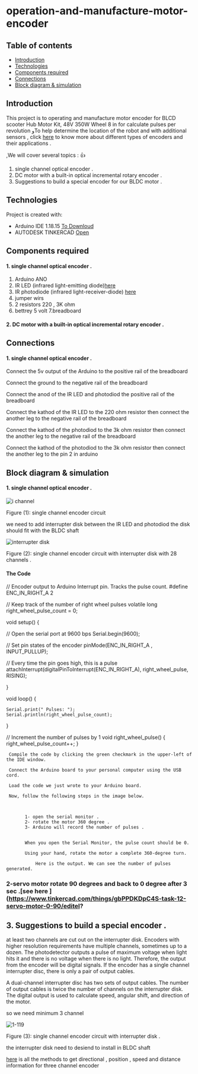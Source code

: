 # operation-and-manufacture-motor-encoder

## Table of contents
* [Introduction](#Introduction)
* [Technologies](#technologies)
* [Components required](#Components-required)
* [Connections](#Connections)
* [Block diagram & simulation ](#Block-diagram-&-simulation)



## Introduction
This project is to operating and manufacture motor encoder for BLCD scooter Hub Motor Kit, 48V 350W Wheel 8 in 
for calculate pulses per revolution وTo help determine the location of the robot and with additional sensors , click  [here](https://www.heidenhain.us/resources-and-news/types-of-encoders-and-applications/#:~:text=%20The%20Most%20Common%20Types%20of%20Encoders%20,counterpart%2C%20angle%20encoders%20measure%20rotation.%20These%2C...%20More%20)
to know more about different types of encoders and their applications .

 ,We will cover several topics : 👍 
 
 1. single channel optical encoder .
 2. DC motor with a built-in optical incremental rotary encoder .
 3. Suggestions to build a special encoder for our BLDC motor  .

## Technologies
Project is created with:
* Arduino IDE 1.18.15 [To Downloud](https://www.arduino.cc/en/software)
* AUTODESK TINKERCAD [Open](https://www.tinkercad.com/)
	
## Components required

#### 1. single channel optical encoder .
1. Arduino ANO
2. IR LED (infrared light-emitting diode)[here](https://a.co/d/3mZR21J)
3. IR photodiode (infrared light-receiver-diode) [here](https://a.co/d/3mZR21J)
4. jumper wirs
5. 2 resistors 220 ,  3K ohm 
6. bettrey  5 volt
7.breadboard

#### 2. DC motor with a built-in optical incremental rotary encoder .


## Connections

#### 1. single channel optical encoder .


Connect the 5v output of the Arduino to the positive rail of the breadboard

Connect the ground to the negative rail of the breadboard

Connect the anod of the IR LED and photodiod the positive rail of the breadboard

Connect the kathod of the IR LED to the 220 ohm resistor then connect the another leg to the negative rail of the breadboard

Connect the kathod of the photodiod to the 3k ohm resistor then connect the another leg to the negative rail of the breadboard

Connect the kathod of the photodiod to the 3k ohm resistor then connect the another leg to the pin 2 in arduino 



## Block diagram & simulation

 #### 1. single channel optical encoder .

![i channel](https://user-images.githubusercontent.com/64277741/191320617-4da9e310-3383-420a-8a35-84d1dee577b1.png)

Figure (1): single channel encoder circuit

we need to add interrupter disk between the IR LED and photodiod the disk should fit with the BLDC shaft 

![interrupter disk ](https://user-images.githubusercontent.com/64277741/191324445-2ab75529-4655-47d4-bbac-13bd7eefb659.png)

Figure (2): single channel encoder circuit with interrupter disk with 28 channels .


#### The Code 

// Encoder output to Arduino Interrupt pin. Tracks the pulse count.
#define ENC_IN_RIGHT_A 2
 
// Keep track of the number of right wheel pulses
volatile long right_wheel_pulse_count = 0;
 
void setup() {
 
  // Open the serial port at 9600 bps
  Serial.begin(9600); 
 
  // Set pin states of the encoder
  pinMode(ENC_IN_RIGHT_A , INPUT_PULLUP);
 
  // Every time the pin goes high, this is a pulse
  attachInterrupt(digitalPinToInterrupt(ENC_IN_RIGHT_A), right_wheel_pulse, RISING);
   
}
 
void loop() {
  
    Serial.print(" Pulses: ");
    Serial.println(right_wheel_pulse_count);  
}
 
// Increment the number of pulses by 1
void right_wheel_pulse() {
  right_wheel_pulse_count++;
}



     Compile the code by clicking the green checkmark in the upper-left of the IDE window.

     Connect the Arduino board to your personal computer using the USB cord.

     Load the code we just wrote to your Arduino board.

     Now, follow the following steps in the image below.
     
               
	       
	       1- open the serial monitor .
	       2- rotate the motor 360 degree .
	       3- Arduino will record the number of pulses .
	       
	       
	       When you open the Serial Monitor, the pulse count should be 0. 
	       
	       Using your hand, rotate the motor a complete 360-degree turn.

               Here is the output. We can see the number of pulses generated. 
     

### 2-servo motor rotate 90 degrees and back to 0 degree after 3 sec .[see here ](https://www.tinkercad.com/things/gbPPDKDpC4S-task-12-servo-motor-0-90/editel?




##  3. Suggestions to build a special encoder .

   at least two channels are cut out on the interrupter disk. Encoders with higher resolution requirements have multiple channels,
   sometimes up to a dozen. The photodetector outputs a pulse of maximum voltage when light hits it and there is no voltage when
   there is no light. Therefore, the output from the encoder will be digital signals. If the encoder has a single channel
   interrupter disc, there is only a pair of output cables. 

   A dual-channel interrupter disc has two sets of output cables. The number of output cables is twice the number of channels on the 
   interrupter disk. The digital output is used to calculate speed, angular shift, and direction of the motor.

so we need minimum 3 channel 


![1-119](https://user-images.githubusercontent.com/64277741/191328132-a5b70b52-70e4-4f6d-bdff-aa78c7a3076c.jpg)

 Figure (3): single channel encoder circuit with interrupter disk .
 
 the interrupter disk need to desiend to install in BLDC shaft 
 
 [here](https://www.cuidevices.com/product-spotlight/capacitive-incremental-encoders) is all the methods to get directional , position , speed and distance information for three channel encoder 
  
